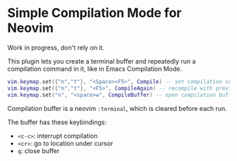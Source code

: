 # Simple Compilation Mode for Neovim

Work in progress, don't rely on it.

This plugin lets you create a terminal buffer and repeatedly run a compilation command in it, like in Emacs Compilation Mode.

```lua
vim.keymap.set({"n","t"}, "<Space><F5>", Compile) -- set compilation command and compile
vim.keymap.set({"n","t"}, "<F5>", CompileAgain) -- recompile with previous command if it's set; otherwise set the command and compile
vim.keymap.set("n", "<space>w", CompileBuffer) -- open compilation buffer
```
Compilation buffer is a neovim `:terminal`, which is cleared before each run.

The buffer has these keybindings:
* `<c-c>`: interrupt compilation
* `<cr>`: go to location under cursor
* `q`: close buffer
